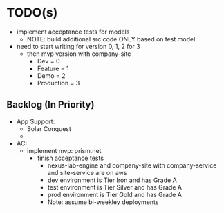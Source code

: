 # TODO(s)


- implement acceptance tests for models
  - NOTE: build additional src code ONLY based on test model
- need to start writing for version 0, 1, 2 for 3
  - then mvp version with company-site
    - Dev = 0
    - Feature = 1
    - Demo = 2
    - Production = 3


## Backlog (In Priority)
- App Support:
  - Solar Conquest
  - 
- AC:
  - implement mvp: prism.net
    - finish acceptance tests
      - nexus-lab-engine and company-site with company-service and site-service are on aws
      - dev environment is Tier Iron and has Grade A
      - test environment is Tier Silver and has Grade A
      - prod environment is Tier Gold and has Grade A
      - Note: assume bi-weekley deployments
  
